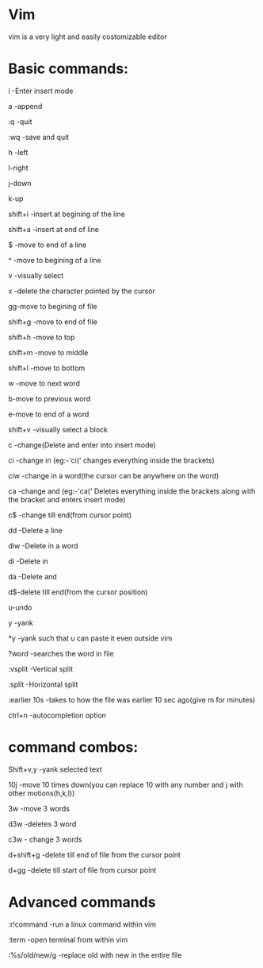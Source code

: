 # Vim

vim is a very light and easily costomizable editor



# Basic commands:

i  -Enter insert mode

a -append

:q -quit

:wq -save and quit

h -left

l-right

j-down

k-up

shift+i -insert at begining of the line

shift+a -insert at end of line

$ -move to end of a line

^ -move to begining of a line

v   -visually select

x -delete the character pointed by the cursor

gg-move to begining of file

shift+g -move to end of file

shift+h -move to top

shift+m -move to middle

shift+l -move to bottom

w -move to next word

b-move to previous word

e-move to end of a word

shift+v -visually select a block

c -change(Delete and enter into insert mode)

ci -change in (eg:-'ci(' changes everything inside the brackets)

ciw -change in a word(the cursor can be anywhere on the word)

ca  -change and (eg:-'ca(' Deletes everything inside the brackets along with the bracket and enters insert mode)

c$ -change till end(from cursor point)

dd -Delete a line

diw -Delete in a word

di -Delete in

da -Delete and

d$-delete till end(from the cursor position)

u-undo

y -yank

*y -yank such that u can paste it even outside vim

?word -searches the word in file

:vsplit -Vertical split

:split -Horizontal split

:earlier 10s -takes to how the file was earlier 10 sec ago(give m for minutes)

ctrl+n -autocompletion option


# command combos:

Shift+v,y -yank selected text

10j -move 10 times down(you can replace 10 with any number and j with other motions(h,k,l))

3w -move 3 words

d3w -deletes 3 word

c3w - change 3 words

d+shift+g -delete till end of file from the cursor point

d+gg -delete till start of file from cursor point

# Advanced commands

:r!command -run a linux command within vim

:term -open terminal from within vim

:%s/old/new/g -replace old with new in the entire file
